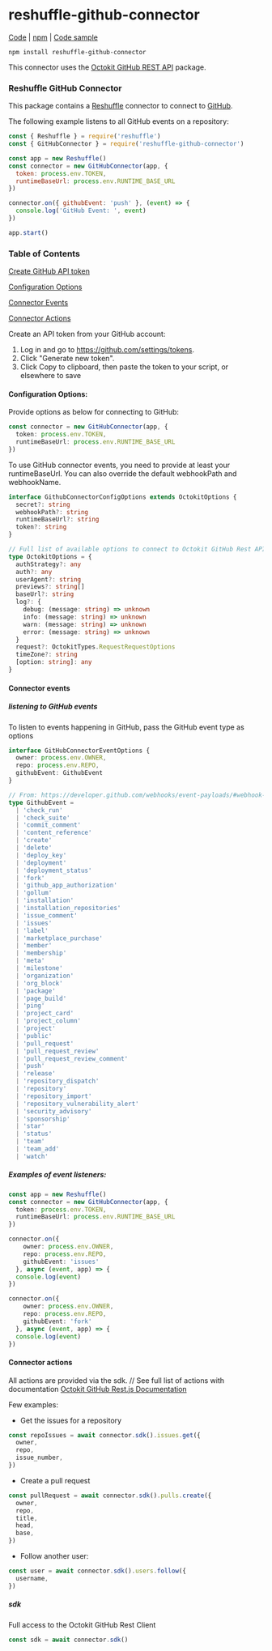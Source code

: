 # reshuffle-github-connector

[Code](https://github.com/reshufflehq/reshuffle-github-connector) | [npm](https://www.npmjs.com/package/reshuffle-github-connector) | [Code sample](https://github.com/reshufflehq/reshuffle/tree/master/examples/github)

`npm install reshuffle-github-connector`


This connector uses the [Octokit GitHub REST API](https://github.com/octokit/rest.js) package.

### Reshuffle GitHub Connector

This package contains a [Reshuffle](https://github.com/reshufflehq/reshuffle) connector to connect to [GitHub](https://www.github.com).

The following example listens to all GitHub events on a repository:

```js
const { Reshuffle } = require('reshuffle')
const { GitHubConnector } = require('reshuffle-github-connector')

const app = new Reshuffle()
const connector = new GitHubConnector(app, {
  token: process.env.TOKEN,
  runtimeBaseUrl: process.env.RUNTIME_BASE_URL
})

connector.on({ githubEvent: 'push' }, (event) => {
  console.log('GitHub Event: ', event)
})

app.start()
```

### Table of Contents

[Create GitHub API token](#apitoken)

[Configuration Options](#configuration-options)

[Connector Events](#connector-events)

[Connector Actions](#connector-actions)

<a name="apitoken"></a>Create an API token from your GitHub account:

1. Log in and go to https://github.com/settings/tokens.
2. Click "Generate new token".
3. Click Copy to clipboard, then paste the token to your script, or elsewhere to save

#### Configuration Options:

Provide options as below for connecting to GitHub:

```typescript
const connector = new GitHubConnector(app, {
  token: process.env.TOKEN,
  runtimeBaseUrl: process.env.RUNTIME_BASE_URL
})
```

To use GitHub connector events, you need to provide at least your runtimeBaseUrl.
You can also override the default webhookPath and webhookName.

```typescript
interface GithubConnectorConfigOptions extends OctokitOptions {
  secret?: string
  webhookPath?: string
  runtimeBaseUrl?: string
  token?: string
}

// Full list of available options to connect to Octokit GitHub Rest API
type OctokitOptions = {
  authStrategy?: any
  auth?: any
  userAgent?: string
  previews?: string[]
  baseUrl?: string
  log?: {
    debug: (message: string) => unknown
    info: (message: string) => unknown
    warn: (message: string) => unknown
    error: (message: string) => unknown
  }
  request?: OctokitTypes.RequestRequestOptions
  timeZone?: string
  [option: string]: any
}
```

#### Connector events

##### listening to GitHub events

To listen to events happening in GitHub, pass the GitHub event type as options

```typescript
interface GitHubConnectorEventOptions {
  owner: process.env.OWNER,
  repo: process.env.REPO,
  githubEvent: GithubEvent
}

// From: https://developer.github.com/webhooks/event-payloads/#webhook-event-payloads
type GithubEvent =
  | 'check_run'
  | 'check_suite'
  | 'commit_comment'
  | 'content_reference'
  | 'create'
  | 'delete'
  | 'deploy_key'
  | 'deployment'
  | 'deployment_status'
  | 'fork'
  | 'github_app_authorization'
  | 'gollum'
  | 'installation'
  | 'installation_repositories'
  | 'issue_comment'
  | 'issues'
  | 'label'
  | 'marketplace_purchase'
  | 'member'
  | 'membership'
  | 'meta'
  | 'milestone'
  | 'organization'
  | 'org_block'
  | 'package'
  | 'page_build'
  | 'ping'
  | 'project_card'
  | 'project_column'
  | 'project'
  | 'public'
  | 'pull_request'
  | 'pull_request_review'
  | 'pull_request_review_comment'
  | 'push'
  | 'release'
  | 'repository_dispatch'
  | 'repository'
  | 'repository_import'
  | 'repository_vulnerability_alert'
  | 'security_advisory'
  | 'sponsorship'
  | 'star'
  | 'status'
  | 'team'
  | 'team_add'
  | 'watch'
```

##### Examples of event listeners:

```typescript
const app = new Reshuffle()
const connector = new GitHubConnector(app, {
  token: process.env.TOKEN,
  runtimeBaseUrl: process.env.RUNTIME_BASE_URL
})

connector.on({ 
    owner: process.env.OWNER,
    repo: process.env.REPO,
    githubEvent: 'issues' 
  }, async (event, app) => {
  console.log(event)
})

connector.on({ 
    owner: process.env.OWNER,
    repo: process.env.REPO,
    githubEvent: 'fork' 
  }, async (event, app) => {
  console.log(event)
})
```

#### Connector actions

All actions are provided via the sdk.
// See full list of actions with documentation [Octokit GitHub Rest.js Documentation](https://octokit.github.io/rest.js/v18)

Few examples:

- Get the issues for a repository

```typescript
const repoIssues = await connector.sdk().issues.get({
  owner,
  repo,
  issue_number,
})
```

- Create a pull request

```typescript
const pullRequest = await connector.sdk().pulls.create({
  owner,
  repo,
  title,
  head,
  base,
})
```

- Follow another user:

```typescript
const user = await connector.sdk().users.follow({
  username,
})
```

##### sdk

Full access to the Octokit GitHub Rest Client

```typescript
const sdk = await connector.sdk()
```
